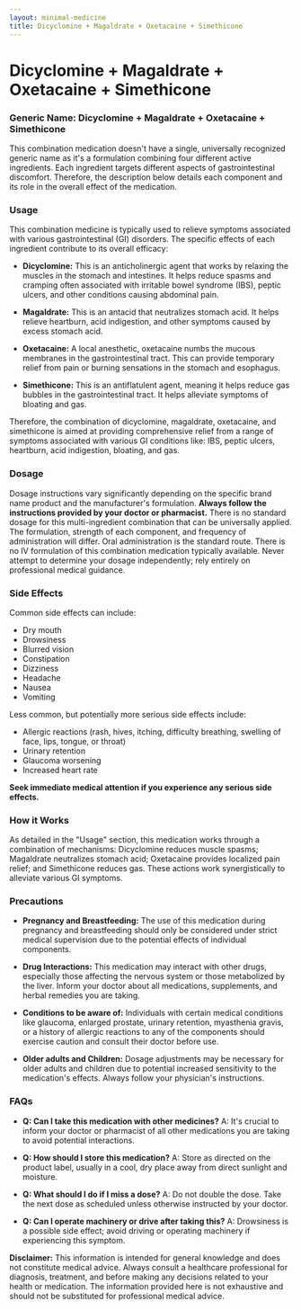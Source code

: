 ```yaml
---
layout: minimal-medicine
title: Dicyclomine + Magaldrate + Oxetacaine + Simethicone
---
```


# Dicyclomine + Magaldrate + Oxetacaine + Simethicone
### Generic Name:  Dicyclomine + Magaldrate + Oxetacaine + Simethicone

This combination medication doesn't have a single, universally recognized generic name as it's a formulation combining four different active ingredients.  Each ingredient targets different aspects of gastrointestinal discomfort.  Therefore, the description below details each component and its role in the overall effect of the medication.


### Usage

This combination medicine is typically used to relieve symptoms associated with various gastrointestinal (GI) disorders.  The specific effects of each ingredient contribute to its overall efficacy:

* **Dicyclomine:**  This is an anticholinergic agent that works by relaxing the muscles in the stomach and intestines. It helps reduce spasms and cramping often associated with irritable bowel syndrome (IBS), peptic ulcers, and other conditions causing abdominal pain.

* **Magaldrate:** This is an antacid that neutralizes stomach acid. It helps relieve heartburn, acid indigestion, and other symptoms caused by excess stomach acid.

* **Oxetacaine:** A local anesthetic, oxetacaine numbs the mucous membranes in the gastrointestinal tract. This can provide temporary relief from pain or burning sensations in the stomach and esophagus.

* **Simethicone:** This is an antiflatulent agent, meaning it helps reduce gas bubbles in the gastrointestinal tract.  It helps alleviate symptoms of bloating and gas.

Therefore, the combination of dicyclomine, magaldrate, oxetacaine, and simethicone is aimed at providing comprehensive relief from a range of symptoms associated with various GI conditions like:  IBS, peptic ulcers, heartburn, acid indigestion, bloating, and gas.



### Dosage

Dosage instructions vary significantly depending on the specific brand name product and the manufacturer's formulation.  **Always follow the instructions provided by your doctor or pharmacist.** There is no standard dosage for this multi-ingredient combination that can be universally applied. The formulation, strength of each component, and frequency of administration will differ.  Oral administration is the standard route.  There is no IV formulation of this combination medication typically available.  Never attempt to determine your dosage independently; rely entirely on professional medical guidance.


### Side Effects

Common side effects can include:

* Dry mouth
* Drowsiness
* Blurred vision
* Constipation
* Dizziness
* Headache
* Nausea
* Vomiting

Less common, but potentially more serious side effects include:

* Allergic reactions (rash, hives, itching, difficulty breathing, swelling of face, lips, tongue, or throat)
* Urinary retention
* Glaucoma worsening
* Increased heart rate


**Seek immediate medical attention if you experience any serious side effects.**


### How it Works

As detailed in the "Usage" section, this medication works through a combination of mechanisms:  Dicyclomine reduces muscle spasms; Magaldrate neutralizes stomach acid; Oxetacaine provides localized pain relief; and Simethicone reduces gas.  These actions work synergistically to alleviate various GI symptoms.


### Precautions

* **Pregnancy and Breastfeeding:** The use of this medication during pregnancy and breastfeeding should only be considered under strict medical supervision due to the potential effects of individual components.

* **Drug Interactions:** This medication may interact with other drugs, especially those affecting the nervous system or those metabolized by the liver.  Inform your doctor about all medications, supplements, and herbal remedies you are taking.

* **Conditions to be aware of:** Individuals with certain medical conditions like glaucoma, enlarged prostate, urinary retention, myasthenia gravis, or a history of allergic reactions to any of the components should exercise caution and consult their doctor before use.

* **Older adults and Children:** Dosage adjustments may be necessary for older adults and children due to potential increased sensitivity to the medication's effects. Always follow your physician's instructions.


### FAQs

* **Q: Can I take this medication with other medicines?**  A:  It's crucial to inform your doctor or pharmacist of all other medications you are taking to avoid potential interactions.

* **Q: How should I store this medication?** A: Store as directed on the product label, usually in a cool, dry place away from direct sunlight and moisture.

* **Q: What should I do if I miss a dose?** A:  Do not double the dose. Take the next dose as scheduled unless otherwise instructed by your doctor.

* **Q:  Can I operate machinery or drive after taking this?** A:  Drowsiness is a possible side effect; avoid driving or operating machinery if experiencing this symptom.


**Disclaimer:** This information is intended for general knowledge and does not constitute medical advice.  Always consult a healthcare professional for diagnosis, treatment, and before making any decisions related to your health or medication.  The information provided here is not exhaustive and should not be substituted for professional medical advice.
